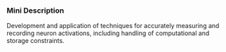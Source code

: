 ### Mini Description

Development and application of techniques for accurately measuring and recording neuron activations, including handling of computational and storage constraints.
